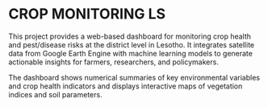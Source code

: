 # CROP MONITORING LS

This project provides a web-based dashboard for
monitoring crop health and pest/disease risks at
the district level in Lesotho. It integrates satellite
data from Google Earth Engine with machine learning models
to generate actionable insights for farmers, researchers,
and policymakers.

The dashboard shows numerical summaries of key environmental
variables and crop health indicators and displays interactive
maps of vegetation indices and soil parameters.
